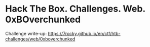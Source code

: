 # Hack The Box. Challenges. Web. 0xBOverchunked

Challenge write-up: https://7rocky.github.io/en/ctf/htb-challenges/web/0xboverchunked
